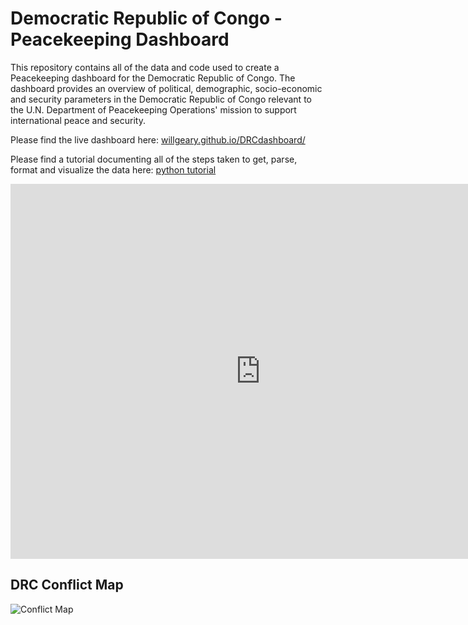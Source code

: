 # Democratic Republic of Congo - Peacekeeping Dashboard

This repository contains all of the data and code used to create a Peacekeeping dashboard for the Democratic Republic of Congo. The dashboard provides an overview of political, demographic, socio-economic and security parameters in the Democratic Republic of Congo relevant to the U.N. Department of Peacekeeping Operations' mission to support international peace and security.

Please find the live dashboard here: [willgeary.github.io/DRCdashboard/](willgeary.github.io/DRCdashboard/)

Please find a tutorial documenting all of the steps taken to get, parse, format and visualize the data here: [python tutorial](http://nbviewer.jupyter.org/github/willgeary/DRCdashboard/blob/master/Tutorial.ipynb)

<iframe width="800" height="600" src="https://willgeary.carto.com/builder/a68a3bfc-f8a1-11e6-87d4-0ecd1babdde5/embed" frameborder="0" allowfullscreen></iframe>


## DRC Conflict Map
![Conflict Map](http://i.imgur.com/vmbNDNo.png)


